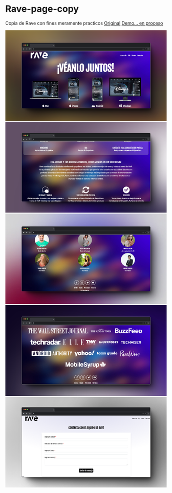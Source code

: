 # Rave-page-copy
Copia de Rave con fines meramente practicos
[Original](https://rave.io/es)
[Demo... en proceso]([https://rave.io/es](https://github.com/RodrigoLarroca/ravecopy/tree/main/))

![](https://github.com/RodrigoLarroca/ravecopy/blob/master/746shots_so.png)
![](https://github.com/RodrigoLarroca/ravecopy/blob/master/447shots_so.png)
![](https://github.com/RodrigoLarroca/ravecopy/blob/master/135shots_so.png)
![](https://github.com/RodrigoLarroca/ravecopy/blob/master/756shots_so.png)
![](https://github.com/RodrigoLarroca/ravecopy/blob/master/202shots_so.png)
